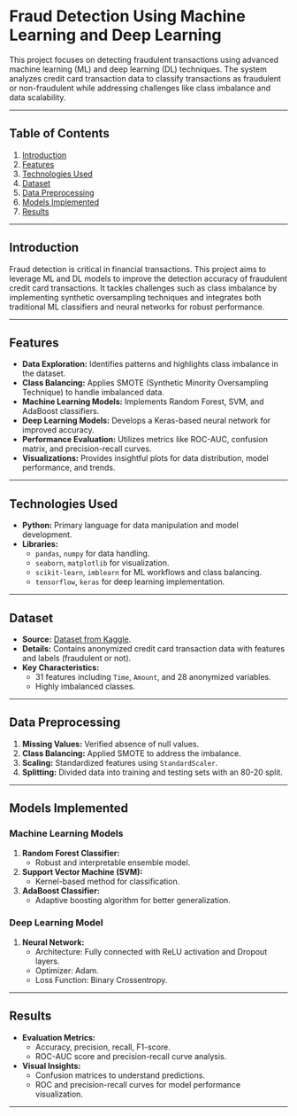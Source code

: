 # Fraud Detection Using Machine Learning and Deep Learning

This project focuses on detecting fraudulent transactions using advanced machine learning (ML) and deep learning (DL) techniques. The system analyzes credit card transaction data to classify transactions as fraudulent or non-fraudulent while addressing challenges like class imbalance and data scalability.

---

## Table of Contents

1. [Introduction](#introduction)
2. [Features](#features)
3. [Technologies Used](#technologies-used)
4. [Dataset](#dataset)
5. [Data Preprocessing](#data-preprocessing)
6. [Models Implemented](#models-implemented)
7. [Results](#results)
---

## Introduction

Fraud detection is critical in financial transactions. This project aims to leverage ML and DL models to improve the detection accuracy of fraudulent credit card transactions. It tackles challenges such as class imbalance by implementing synthetic oversampling techniques and integrates both traditional ML classifiers and neural networks for robust performance.

---

## Features

- **Data Exploration:** Identifies patterns and highlights class imbalance in the dataset.
- **Class Balancing:** Applies SMOTE (Synthetic Minority Oversampling Technique) to handle imbalanced data.
- **Machine Learning Models:** Implements Random Forest, SVM, and AdaBoost classifiers.
- **Deep Learning Models:** Develops a Keras-based neural network for improved accuracy.
- **Performance Evaluation:** Utilizes metrics like ROC-AUC, confusion matrix, and precision-recall curves.
- **Visualizations:** Provides insightful plots for data distribution, model performance, and trends.

---

## Technologies Used

- **Python:** Primary language for data manipulation and model development.
- **Libraries:**
  - `pandas`, `numpy` for data handling.
  - `seaborn`, `matplotlib` for visualization.
  - `scikit-learn`, `imblearn` for ML workflows and class balancing.
  - `tensorflow`, `keras` for deep learning implementation.

---

## Dataset

- **Source:** [Dataset from Kaggle](https://www.kaggle.com).
- **Details:** Contains anonymized credit card transaction data with features and labels (fraudulent or not).
- **Key Characteristics:**
  - 31 features including `Time`, `Amount`, and 28 anonymized variables.
  - Highly imbalanced classes.

---

## Data Preprocessing

1. **Missing Values:** Verified absence of null values.
2. **Class Balancing:** Applied SMOTE to address the imbalance.
3. **Scaling:** Standardized features using `StandardScaler`.
4. **Splitting:** Divided data into training and testing sets with an 80-20 split.

---

## Models Implemented

### Machine Learning Models

1. **Random Forest Classifier:**
   - Robust and interpretable ensemble model.
2. **Support Vector Machine (SVM):**
   - Kernel-based method for classification.
3. **AdaBoost Classifier:**
   - Adaptive boosting algorithm for better generalization.

### Deep Learning Model

1. **Neural Network:**
   - Architecture: Fully connected with ReLU activation and Dropout layers.
   - Optimizer: Adam.
   - Loss Function: Binary Crossentropy.

---

## Results

- **Evaluation Metrics:**
  - Accuracy, precision, recall, F1-score.
  - ROC-AUC score and precision-recall curve analysis.
- **Visual Insights:**
  - Confusion matrices to understand predictions.
  - ROC and precision-recall curves for model performance visualization.

---
